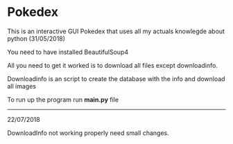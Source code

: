 # Pokedex
                                                                                   
This is an interactive GUI Pokedex that uses all my actuals knowlegde about python (31/05/2018)

You need to have installed BeautifulSoup4

All you need to get it worked is to download all files except downloadinfo.

Downloadinfo is an script to create the database with the info and download all images

To run up the program run __main.py__ file

---------------------------------------------------------------------------

22/07/2018

DownloadInfo not working properly need small changes.
